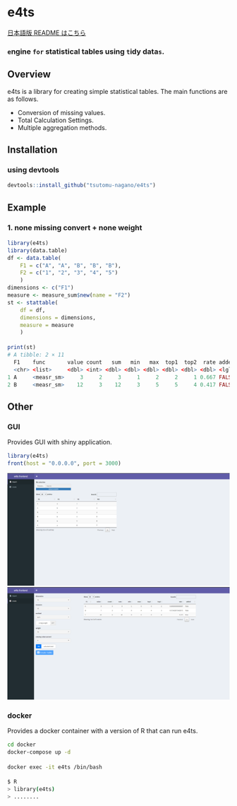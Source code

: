 # e4ts
[日本語版 README はこちら](https://github.com/tsutomu-nagano/e4ts/blob/main/README-ja.md)

### `e`ngine `for` statistical tables using `t`idy data`s`.

## Overview
e4ts is a library for creating simple statistical tables.
The main functions are as follows.
- Conversion of missing values.
- Total Calculation Settings.
- Multiple aggregation methods.

## Installation
### using devtools
```R
devtools::install_github("tsutomu-nagano/e4ts")
```

## Example
### 1. none missing convert + none weight
```R
library(e4ts)
library(data.table)
df <- data.table(
	F1 = c("A", "A", "B", "B", "B"),
	F2 = c("1", "2", "3", "4", "5")
	)
dimensions <- c("F1")
measure <- measure_sum$new(name = "F2")
st <- stattable(
	df = df,
	dimensions = dimensions,
	measure = measure
	)

print(st)
# A tibble: 2 × 11
  F1    func       value count   sum   min   max  top1  top2  rate added
  <chr> <list>     <dbl> <int> <dbl> <dbl> <dbl> <dbl> <dbl> <dbl> <lgl>
1 A     <measr_sm>     3     2     3     1     2     2     1 0.667 FALSE
2 B     <measr_sm>    12     3    12     3     5     5     4 0.417 FALSE

```

## Other
### GUI
Provides GUI with shiny application.
```R
library(e4ts)
front(host = "0.0.0.0", port = 3000)
```
![screenshot1](/assets/screenshot1.png)
![screenshot2](/assets/screenshot2.png)

### docker
Provides a docker container with a version of R that can run e4ts.
```sh
cd docker
docker-compose up -d

docker exec -it e4ts /bin/bash

$ R
> library(e4ts)
> ........
```
